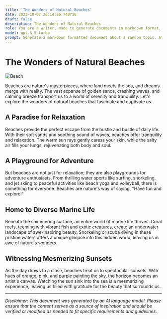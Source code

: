 ```yaml
---
title: 'The Wonders of Natural Beaches'
date: 2023-10-07 20:14:36.740716
draft: false
description: The Wonders of Natural Beaches
role: You are a writer, made to generate documents in markdown format. It is very important that all of the documents you generate are in valid markdown format.
model: gpt-3.5-turbo
prompt: Generate a markdown formatted document about a random topic. At the bottom, include a disclaimer explaining that the document was generated by you. The first line of the document should be the title. Make sure that the entire document is in proper markdown format, using a mix of various tags to make the document visually appealing.
---
```


# The Wonders of Natural Beaches

![Beach](https://images.unsplash.com/photo-1558981001-9decff6b6f7e)

Beaches are nature's masterpieces, where land meets the sea, and dreams merge with reality. The vast expanse of golden sands, crashing waves, and calming breeze transport us to a world of serenity and tranquility. Let's explore the wonders of natural beaches that fascinate and captivate us.

## A Paradise for Relaxation

Beaches provide the perfect escape from the hustle and bustle of daily life. With their soft sands and soothing sound of waves, beaches offer tranquility and relaxation. The warm sun rays gently caress your skin, while the salty air fills your lungs, rejuvenating both body and soul.

## A Playground for Adventure

But beaches are not just for relaxation; they are also playgrounds for adventure enthusiasts. From thrilling water sports like surfing, snorkeling, and jet skiing to peaceful activities like beach yoga and volleyball, there is something for everyone. Beaches are nature's way of saying, "Have fun and explore!"

## Home to Diverse Marine Life

Beneath the shimmering surface, an entire world of marine life thrives. Coral reefs, teeming with vibrant fish and exotic creatures, create an underwater landscape of awe-inspiring beauty. Snorkeling or scuba diving in these pristine waters offers a unique glimpse into this hidden world, leaving us in awe of nature's wonders.

## Witnessing Mesmerizing Sunsets

As the day draws to a close, beaches treat us to spectacular sunsets. With hues of orange, pink, and purple painting the sky, the horizon becomes an artist's canvas. Watching the sun sink into the sea is a mesmerizing experience, leaving us filled with gratitude for the beauty that surrounds us.

---

*Disclaimer: This document was generated by an AI language model. Please ensure that the content serves as a source of inspiration and should be verified or modified as needed to fit specific requirements and guidelines.*
